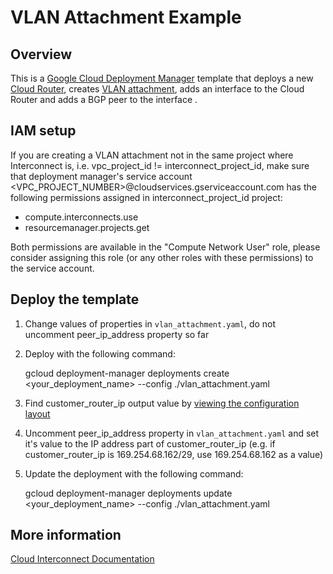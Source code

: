 # VLAN Attachment Example

## Overview

This is a [Google Cloud Deployment
Manager](https://cloud.google.com/deployment-manager/overview) template that
deploys a new [Cloud Router](https://cloud.google.com/router/docs/how-to/creating-routers), creates [VLAN attachment](https://cloud.google.com/interconnect/docs/how-to/dedicated/creating-vlan-attachments),  adds an interface to the Cloud Router and adds a BGP peer to the interface .

## IAM setup
If you are creating a VLAN attachment not in the same project where Interconnect is, i.e. vpc_project_id != interconnect_project_id, make sure that deployment manager's service account <VPC_PROJECT_NUMBER>@cloudservices.gserviceaccount.com has the following permissions assigned in  interconnect_project_id project:
* compute.interconnects.use 
* resourcemanager.projects.get 

Both permissions are available in the "Compute Network User" role, please consider assigning this role (or any other roles with these permissions) to the service account.

## Deploy the template

1. Change values of properties in  `vlan_attachment.yaml`, do not uncomment peer_ip_address property so far

2. Deploy with the following command:

    gcloud deployment-manager deployments create <your_deployment_name> --config ./vlan_attachment.yaml

3. Find customer_router_ip output value by [viewing the configuration layout](https://cloud.google.com/deployment-manager/docs/deployments/viewing-manifest#configuration_layout) 

4. Uncomment peer_ip_address property in `vlan_attachment.yaml` and set it's value to the IP address part of  customer_router_ip (e.g. if customer_router_ip is 169.254.68.162/29, use 169.254.68.162 as a value)

5. Update the deployment with the following command:

    gcloud deployment-manager deployments update <your_deployment_name> --config ./vlan_attachment.yaml


## More information

[Cloud Interconnect Documentation](https://cloud.google.com/interconnect/docs/)
